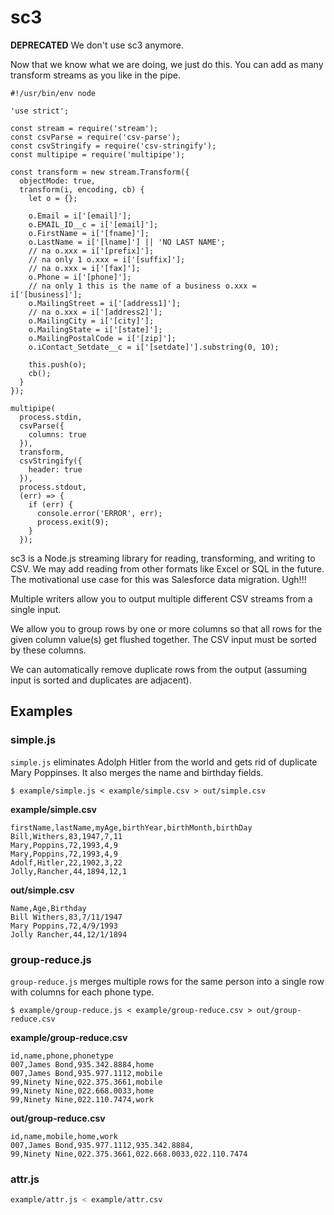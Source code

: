 # sc3

**DEPRECATED** We don't use sc3 anymore.

Now that we know what we are doing, we just do this. You can add as many transform
streams as you like in the pipe.

```
#!/usr/bin/env node

'use strict';

const stream = require('stream');
const csvParse = require('csv-parse');
const csvStringify = require('csv-stringify');
const multipipe = require('multipipe');

const transform = new stream.Transform({
  objectMode: true,
  transform(i, encoding, cb) {
    let o = {};

    o.Email = i['[email]'];
    o.EMAIL_ID__c = i['[email]'];
    o.FirstName = i['[fname]'];
    o.LastName = i['[lname]'] || 'NO LAST NAME';
    // na o.xxx = i['[prefix]'];
    // na only 1 o.xxx = i['[suffix]'];
    // na o.xxx = i['[fax]'];
    o.Phone = i['[phone]'];
    // na only 1 this is the name of a business o.xxx = i['[business]'];
    o.MailingStreet = i['[address1]'];
    // na o.xxx = i['[address2]'];
    o.MailingCity = i['[city]'];
    o.MailingState = i['[state]'];
    o.MailingPostalCode = i['[zip]'];
    o.iContact_Setdate__c = i['[setdate]'].substring(0, 10);

    this.push(o);
    cb();
  }
});

multipipe(
  process.stdin,
  csvParse({
    columns: true
  }),
  transform,
  csvStringify({
    header: true
  }),
  process.stdout,
  (err) => {
    if (err) {
      console.error('ERROR', err);
      process.exit(9);
    }
  });
```

sc3 is a Node.js streaming library for reading, transforming, and writing to
CSV. We may add reading from other formats like Excel or SQL in the future. The
motivational use case for this was Salesforce data migration. Ugh!!!

Multiple writers allow you to output multiple different CSV streams from a
single input.

We allow you to group rows by one or more columns so that all rows for the given
column value(s) get flushed together. The CSV input must be sorted by these
columns.

We can automatically remove duplicate rows from the output (assuming input is
sorted and duplicates are adjacent).

## Examples

### simple.js

`simple.js` eliminates Adolph Hitler from the world and gets rid of duplicate
Mary Poppinses. It also merges the name and birthday fields.

```
$ example/simple.js < example/simple.csv > out/simple.csv
```

**example/simple.csv**

```
firstName,lastName,myAge,birthYear,birthMonth,birthDay
Bill,Withers,83,1947,7,11
Mary,Poppins,72,1993,4,9
Mary,Poppins,72,1993,4,9
Adolf,Hitler,22,1902,3,22
Jolly,Rancher,44,1894,12,1
```

**out/simple.csv**

```
Name,Age,Birthday
Bill Withers,83,7/11/1947
Mary Poppins,72,4/9/1993
Jolly Rancher,44,12/1/1894
```

### group-reduce.js

`group-reduce.js` merges multiple rows for the same person into a single row
with columns for each phone type.

```
$ example/group-reduce.js < example/group-reduce.csv > out/group-reduce.csv
```

**example/group-reduce.csv**

```
id,name,phone,phonetype
007,James Bond,935.342.8884,home
007,James Bond,935.977.1112,mobile
99,Ninety Nine,022.375.3661,mobile
99,Ninety Nine,022.668.0033,home
99,Ninety Nine,022.110.7474,work
```

**out/group-reduce.csv**

```
id,name,mobile,home,work
007,James Bond,935.977.1112,935.342.8884,
99,Ninety Nine,022.375.3661,022.668.0033,022.110.7474
```

### attr.js

```bash
example/attr.js < example/attr.csv
```
